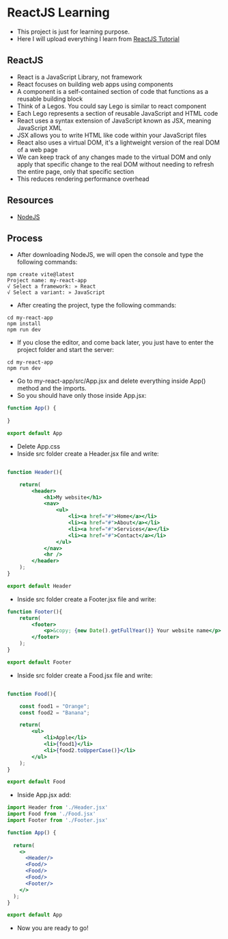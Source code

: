 # ReactJS Learning
- This project is just for learning purpose.
- Here I will upload everything I learn from [ReactJS Tutorial](https://www.youtube.com/watch?v=CgkZ7MvWUAA)
## ReactJS
- React is a JavaScript Library, not framework
- React focuses on building web apps using components
- A component is a self-contained section of code that functions as a reusable building block
- Think of a Legos. You could say Lego is similar to react component
- Each Lego represents a section of reusable JavaScript and HTML code
- React uses a syntax extension of JavaScript known as JSX, meaning JavaScript XML
- JSX allows you to write HTML like code within your JavaScript files
- React also uses a virtual DOM, it's a lightweight version of the real DOM of a web page
- We can keep track of any changes made to the virtual DOM and only apply that specific change to the real DOM without needing to refresh the entire page, only that specific section
- This reduces rendering performance overhead
## Resources
- [NodeJS](https://nodejs.org/en)
## Process
- After downloading NodeJS, we will open the console and type the following commands:
```
npm create vite@latest
Project name: my-react-app
√ Select a framework: » React
√ Select a variant: » JavaScript
```
- After creating the project, type the following commands:
```
cd my-react-app
npm install
npm run dev
```
- If you close the editor, and come back later, you just have to enter the project folder and start the server:
```
cd my-react-app
npm run dev
```
- Go to my-react-app/src/App.jsx and delete everything inside App() method and the imports.
- So you should have only those inside App.jsx:
```jsx
function App() {
  
}

export default App
```
- Delete App.css
- Inside src folder create a Header.jsx file and write:
```jsx

function Header(){

    return(
        <header>
            <h1>My website</h1>
            <nav>
                <ul>
                    <li><a href="#">Home</a></li>
                    <li><a href="#">About</a></li>
                    <li><a href="#">Services</a></li>
                    <li><a href="#">Contact</a></li>
                </ul>
            </nav>
            <hr />
        </header>
    );
}

export default Header
```
- Inside src folder create a Footer.jsx file and write:
```jsx
function Footer(){
    return(
        <footer>
            <p>&copy; {new Date().getFullYear()} Your website name</p>
        </footer>
    );
}

export default Footer
```
- Inside src folder create a Food.jsx file and write:
```jsx

function Food(){

    const food1 = "Orange";
    const food2 = "Banana";

    return(
        <ul>
            <li>Apple</li>
            <li>{food1}</li>
            <li>{food2.toUpperCase()}</li>
        </ul>
    );
}

export default Food
```
- Inside App.jsx add:
```jsx
import Header from './Header.jsx'
import Food from './Food.jsx'
import Footer from './Footer.jsx'

function App() {
  
  return(
    <>
      <Header/>
      <Food/>
      <Food/>
      <Food/>
      <Footer/>
    </>
  );
}

export default App
```
- Now you are ready to go!